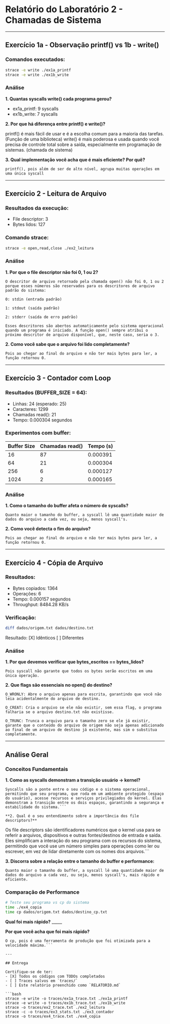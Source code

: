 # Relatório do Laboratório 2 - Chamadas de Sistema

---

## Exercício 1a - Observação printf() vs 1b - write()

### Comandos executados:
```bash
strace -e write ./ex1a_printf
strace -e write ./ex1b_write
```

### Análise

**1. Quantas syscalls write() cada programa gerou?**
- ex1a_printf: 9 syscalls
- ex1b_write: 7 syscalls

**2. Por que há diferença entre printf() e write()?**

printf() é mais fácil de usar e é a escolha comum para a maioria das tarefas. (Função de uma biblioteca)
write() é mais poderosa e usada quando você precisa de controle total sobre a saída, especialmente em programação de sistemas. (chamada de sistema)


**3. Qual implementação você acha que é mais eficiente? Por quê?**

```
printf(), pois além de ser de alto nível, agrupa muitas operações em uma única syscall
```

---

## Exercício 2 - Leitura de Arquivo

### Resultados da execução:
- File descriptor: 3
- Bytes lidos: 127

### Comando strace:
```bash
strace -e open,read,close ./ex2_leitura
```

### Análise

**1. Por que o file descriptor não foi 0, 1 ou 2?**

```
O descritor de arquivo retornado pela chamada open() não foi 0, 1 ou 2 porque esses números são reservados para os descritores de arquivo padrão do sistema:

0: stdin (entrada padrão)

1: stdout (saída padrão)

2: stderr (saída de erro padrão)

Esses descritores são abertos automaticamente pelo sistema operacional quando um programa é iniciado. A função open() sempre atribui o próximo descritor de arquivo disponível, que, neste caso, seria o 3.
```

**2. Como você sabe que o arquivo foi lido completamente?**

```
Pois ao chegar ao final do arquivo e não ter mais bytes para ler, a função retornou 0.
```

---

## Exercício 3 - Contador com Loop

### Resultados (BUFFER_SIZE = 64):
- Linhas: 24 (esperado: 25)
- Caracteres: 1299
- Chamadas read(): 21
- Tempo: 0.000304 segundos

### Experimentos com buffer:

| Buffer Size | Chamadas read() | Tempo (s) |
|-------------|-----------------|-----------|
| 16          |       87        | 0.000391  |
| 64          |       21        | 0.000304  |
| 256         |        6        | 0.000127  |
| 1024        |        2        | 0.000165  |

### Análise

**1. Como o tamanho do buffer afeta o número de syscalls?**

```
Quanto maior o tamanho do buffer, a syscall lê uma quantidade maior de dados do arquivo a cada vez, ou seja, menos syscall's.
```

**2. Como você detecta o fim do arquivo?**

```
Pois ao chegar ao final do arquivo e não ter mais bytes para ler, a função retornou 0.
```

---

## Exercício 4 - Cópia de Arquivo

### Resultados:
- Bytes copiados: 1364
- Operações: 6
- Tempo: 0.000157 segundos
- Throughput: 8484.28 KB/s

### Verificação:
```bash
diff dados/origem.txt dados/destino.txt
```
Resultado: [X] Idênticos [ ] Diferentes

### Análise

**1. Por que devemos verificar que bytes_escritos == bytes_lidos?**

```
Pois syscall não garante que todos os bytes serão escritos em uma única operação.
```

**2. Que flags são essenciais no open() do destino?**

```
O_WRONLY: Abre o arquivo apenas para escrita, garantindo que você não leia acidentalmente do arquivo de destino.

O_CREAT: Cria o arquivo se ele não existir, sem essa flag, o programa falharia se o arquivo destino.txt não existisse.

O_TRUNC: Trunca o arquivo para o tamanho zero se ele já existir, garante que o conteúdo do arquivo de origem não seja apenas adicionado ao final de um arquivo de destino já existente, mas sim o substitua completamente.
```

---

## Análise Geral

### Conceitos Fundamentais

**1. Como as syscalls demonstram a transição usuário → kernel?**

```
Syscalls são a ponte entre o seu código e o sistema operacional, permitindo que seu programa, que roda em um ambiente protegido (espaço do usuário), acesse recursos e serviços privilegiados do kernel. Elas demonstram a transição entre os dois espaços, garantindo a segurança e estabilidade do sistema.```

**2. Qual é o seu entendimento sobre a importância dos file descriptors?**

```
Os file descriptors são identificadores numéricos que o kernel usa para se referir a arquivos, dispositivos e outras fontes/destinos de entrada e saída. Eles simplificam a interação do seu programa com os recursos do sistema, permitindo que você use um número simples para operações como ler ou escrever, em vez de lidar diretamente com os nomes dos arquivos.```

**3. Discorra sobre a relação entre o tamanho do buffer e performance:**

```
Quanto maior o tamanho do buffer, a syscall lê uma quantidade maior de dados do arquivo a cada vez, ou seja, menos syscall's, mais rápido e eficiente.
```

### Comparação de Performance

```bash
# Teste seu programa vs cp do sistema
time ./ex4_copia
time cp dados/origem.txt dados/destino_cp.txt
```

**Qual foi mais rápido?** _____

**Por que você acha que foi mais rápido?**

```
O cp, pois é uma ferramenta de produção que foi otimizada para a velocidade máxima.```

---

## Entrega

Certifique-se de ter:
- [X] Todos os códigos com TODOs completados
- [ ] Traces salvos em `traces/`
- [ ] Este relatório preenchido como `RELATORIO.md`

```bash
strace -e write -o traces/ex1a_trace.txt ./ex1a_printf
strace -e write -o traces/ex1b_trace.txt ./ex1b_write
strace -o traces/ex2_trace.txt ./ex2_leitura
strace -c -o traces/ex3_stats.txt ./ex3_contador
strace -o traces/ex4_trace.txt ./ex4_copia
```